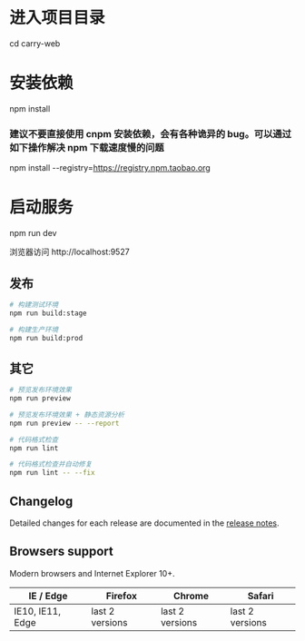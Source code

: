 # 进入项目目录

cd carry-web

# 安装依赖

npm install

### 建议不要直接使用 cnpm 安装依赖，会有各种诡异的 bug。可以通过如下操作解决 npm 下载速度慢的问题

npm install --registry=https://registry.npm.taobao.org

# 启动服务

npm run dev

浏览器访问 http://localhost:9527

## 发布

```bash
# 构建测试环境
npm run build:stage

# 构建生产环境
npm run build:prod
```

## 其它

```bash
# 预览发布环境效果
npm run preview

# 预览发布环境效果 + 静态资源分析
npm run preview -- --report

# 代码格式检查
npm run lint

# 代码格式检查并自动修复
npm run lint -- --fix
```

## Changelog

Detailed changes for each release are documented in the [release notes](https://github.com/PanJiaChen/vue-element-admin/releases).

## Browsers support

Modern browsers and Internet Explorer 10+.

| IE / Edge | Firefox | Chrome | Safari |
| --------- | --------- | --------- | --------- |
| IE10, IE11, Edge | last 2 versions | last 2 versions | last 2 versions |
